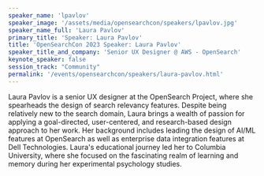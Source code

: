 ```yaml
---
speaker_name: 'lpavlov'
speaker_image: '/assets/media/opensearchcon/speakers/lpavlov.jpg'
speaker_name_full: 'Laura Pavlov'
primary_title: 'Speaker: Laura Pavlov'
title: 'OpenSearchCon 2023 Speaker: Laura Pavlov'
speaker_title_and_company: 'Senior UX Designer @ AWS - OpenSearch'
keynote_speaker: false
session_track: "Community"
permalink: '/events/opensearchcon/speakers/laura-pavlov.html'
---
```

Laura Pavlov is a senior UX designer at the OpenSearch Project, where she spearheads the design of search relevancy features. Despite being relatively new to the search domain, Laura brings a wealth of passion for applying a goal-directed, user-centered, and research-based design approach to her work. Her background includes leading the design of AI/ML features at OpenSearch as well as enterprise data integration features at Dell Technologies. Laura's educational journey led her to Columbia University, where she focused on the fascinating realm of learning and memory during her experimental psychology studies.
